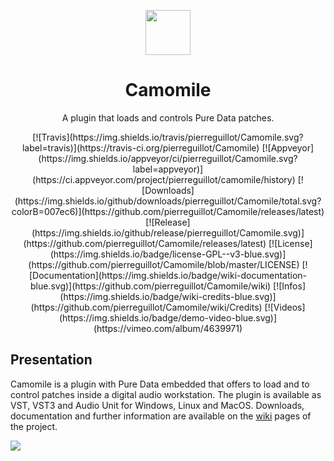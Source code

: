 <p align="center">
  <a href="http://lcui.org/">
    <img src="https://user-images.githubusercontent.com/1409918/37906678-2b998b0a-3103-11e8-946a-10df0f3d2eca.png" alt="" width=72 height=72>
  </a>
  <h1 align="center">Camomile</h1>
  <p align="center">
    A plugin that loads and controls Pure Data patches.
  </p>
  <p align="center">
  [![Travis](https://img.shields.io/travis/pierreguillot/Camomile.svg?label=travis)](https://travis-ci.org/pierreguillot/Camomile) [![Appveyor](https://img.shields.io/appveyor/ci/pierreguillot/Camomile.svg?label=appveyor)](https://ci.appveyor.com/project/pierreguillot/camomile/history)   
  [![Downloads](https://img.shields.io/github/downloads/pierreguillot/Camomile/total.svg?colorB=007ec6)](https://github.com/pierreguillot/Camomile/releases/latest) [![Release](https://img.shields.io/github/release/pierreguillot/Camomile.svg)](https://github.com/pierreguillot/Camomile/releases/latest)    [![License](https://img.shields.io/badge/license-GPL--v3-blue.svg)](https://github.com/pierreguillot/Camomile/blob/master/LICENSE)
  [![Documentation](https://img.shields.io/badge/wiki-documentation-blue.svg)](https://github.com/pierreguillot/Camomile/wiki) [![Infos](https://img.shields.io/badge/wiki-credits-blue.svg)](https://github.com/pierreguillot/Camomile/wiki/Credits) [![Videos](https://img.shields.io/badge/demo-video-blue.svg)](https://vimeo.com/album/4639971)  
  </p>
</p>

## Presentation

Camomile is a plugin with Pure Data embedded that offers to load and to control patches inside a digital audio workstation. The plugin is available as VST, VST3 and Audio Unit for Windows, Linux and MacOS. Downloads, documentation and further information are available on the [wiki](https://github.com/pierreguillot/Camomile/wiki) pages of the project.

![](https://user-images.githubusercontent.com/1409918/35470969-05182302-0353-11e8-90b5-d37450206adf.png)
